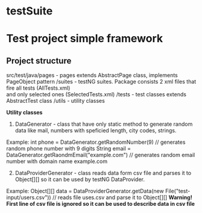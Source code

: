 # testSuite
Test project simple framework
=============================


Project structure
-----------------

src/test/java/pages - pages extends AbstractPage class, implements PageObject pattern
			 /suites - testNG suites. Package consists 2 xml files that fire all tests (AllTests.xml)   
			 		   and only selected ones (SelectedTests.xml)
			 /tests - test classes extends AbstractTest class
			 /utils - utility classes 
		

**Utility classes**

1. DataGenerator - class that have only static method to generate random data like mail, numbers with speficied length, city codes, strings.

Example:
int phone = DataGenerator.getRandomNumber(9) // generates random phone number with 9 digits
String email = DataGenerator.getRaondmEmail("example.com") // generates random email number with domain name example.com

2. DataProviderGenerator - class reads data form csv file and parses it to Object[][] so it can be used by testNG DataProvider. 

Example:
Object[][] data = DataProviderGenerator.getData(new File("test-input/users.csv")) // reads file uses.csv and parse it to Object[][] 
**Warning! First line of csv file is ignored so it can be used to describe data in csv file**



	

